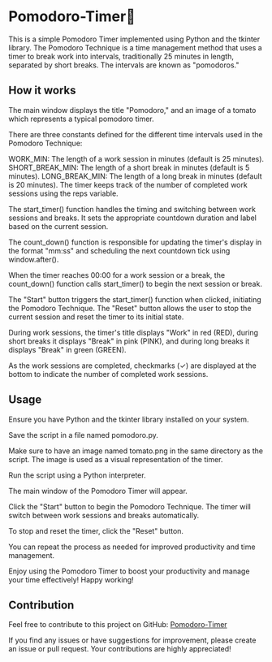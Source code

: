 # Pomodoro-Timer🍅

This is a simple Pomodoro Timer implemented using Python and the tkinter library. The Pomodoro Technique is a time management method that uses a timer to break work into intervals, traditionally 25 minutes in length, separated by short breaks. The intervals are known as "pomodoros."
## How it works
The main window displays the title "Pomodoro," and an image of a tomato which represents a typical pomodoro timer.

There are three constants defined for the different time intervals used in the Pomodoro Technique:

WORK_MIN: The length of a work session in minutes (default is 25 minutes).
SHORT_BREAK_MIN: The length of a short break in minutes (default is 5 minutes).
LONG_BREAK_MIN: The length of a long break in minutes (default is 20 minutes).
The timer keeps track of the number of completed work sessions using the reps variable.

The start_timer() function handles the timing and switching between work sessions and breaks. It sets the appropriate countdown duration and label based on the current session.

The count_down() function is responsible for updating the timer's display in the format "mm:ss" and scheduling the next countdown tick using window.after().

When the timer reaches 00:00 for a work session or a break, the count_down() function calls start_timer() to begin the next session or break.

The "Start" button triggers the start_timer() function when clicked, initiating the Pomodoro Technique. The "Reset" button allows the user to stop the current session and reset the timer to its initial state.

During work sessions, the timer's title displays "Work" in red (RED), during short breaks it displays "Break" in pink (PINK), and during long breaks it displays "Break" in green (GREEN).

As the work sessions are completed, checkmarks (✓) are displayed at the bottom to indicate the number of completed work sessions.

## Usage

Ensure you have Python and the tkinter library installed on your system.

Save the script in a file named pomodoro.py.

Make sure to have an image named tomato.png in the same directory as the script. The image is used as a visual representation of the timer.

Run the script using a Python interpreter.

The main window of the Pomodoro Timer will appear.

Click the "Start" button to begin the Pomodoro Technique. The timer will switch between work sessions and breaks automatically.

To stop and reset the timer, click the "Reset" button.

You can repeat the process as needed for improved productivity and time management.

Enjoy using the Pomodoro Timer to boost your productivity and manage your time effectively! Happy working!

## Contribution
Feel free to contribute to this project on GitHub: [Pomodoro-Timer](https://github.com/mahesh-vardhan/Pomodoro-Timer)

If you find any issues or have suggestions for improvement, please create an issue or pull request. Your contributions are highly appreciated!
